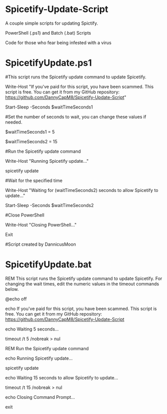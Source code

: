 # Spicetify-Update-Script
A couple simple scripts for updating Spictify.

PowerShell (.ps1) and Batch (.bat) Scripts


Code for those who fear being infested with a virus

# SpicetifyUpdate.ps1

#This script runs the Spicetify update command to update Spicetify.

Write-Host "If you've paid for this script, you have been scammed. This script is free. You can get it from my GitHub repository: https://github.com/DannyCapM8/Spicetify-Update-Script"

Start-Sleep -Seconds $waitTimeSeconds1

#Set the number of seconds to wait, you can change these values if needed.

$waitTimeSeconds1 = 5

$waitTimeSeconds2 = 15

#Run the Spicetify update command

Write-Host "Running Spicetify update..."

spicetify update

#Wait for the specified time

Write-Host "Waiting for $($waitTimeSeconds2) seconds to allow Spicetify to update..."

Start-Sleep -Seconds $waitTimeSeconds2

#Close PowerShell

Write-Host "Closing PowerShell..."

Exit

#Script created by DannicusMoon


# SpicetifyUpdate.bat

REM This script runs the Spicetify update command to update Spicetify. For changing the wait times, edit the numeric values in the timeout commands below. 

@echo off

echo If you've paid for this script, you have been scammed. This script is free. You can get it from my GitHub repository: https://github.com/DannyCapM8/Spicetify-Update-Script

echo Waiting 5 seconds...

timeout /t 5 /nobreak > nul

REM Run the Spicetify update command

echo Running Spicetify update...

spicetify update

echo Waiting 15 seconds to allow Spicetify to update...

timeout /t 15 /nobreak > nul

echo Closing Command Prompt...

exit
